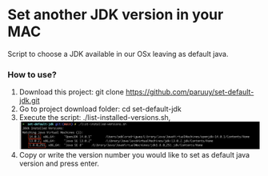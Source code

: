Set another JDK version in your MAC
=======
Script to choose a JDK available in our OSx leaving as default java.

### How to use?
1. Download this project: git clone https://github.com/paruuy/set-default-jdk.git
2. Go to project download folder: cd set-default-jdk
2. Execute the script: ./list-installed-versions.sh,
![Image](https://github.com/paruuy/projects_images/blob/main/set-default-jdk/list-installed-java.png)
3. Copy or write the version number you would like to set as default java version and press enter.
